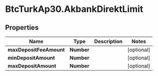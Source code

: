 # BtcTurkAp30.AkbankDirektLimit

## Properties
Name | Type | Description | Notes
------------ | ------------- | ------------- | -------------
**maxDepositFeeAmount** | **Number** |  | [optional] 
**minDepositAmount** | **Number** |  | [optional] 
**maxDepositAmount** | **Number** |  | [optional] 
